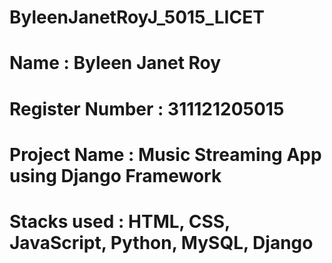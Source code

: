 # ByleenJanetRoyJ_5015_LICET
<h1>Name : Byleen Janet Roy</h1>
<h1>Register Number : 311121205015</h1>
<h1>Project Name : Music Streaming App using Django Framework</h1>
<h1>Stacks used : HTML, CSS, JavaScript, Python, MySQL, Django</h1>
